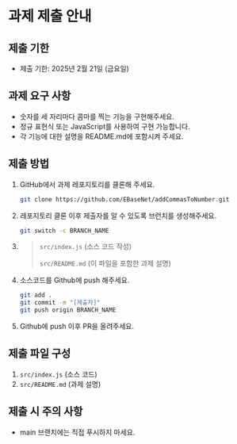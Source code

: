 # 과제 제출 안내

## 제출 기한

- 제출 기한: 2025년 2월 21일 (금요일)

## 과제 요구 사항

- 숫자를 세 자리마다 콤마를 찍는 기능을 구현해주세요.
- 정규 표현식 또는 JavaScript를 사용하여 구현 가능합니다.
- 각 기능에 대한 설명을 README.md에 포함시켜 주세요.

## 제출 방법

1. GitHub에서 과제 레포지토리를 클론해 주세요.
   ```bash
   git clone https://github.com/EBaseNet/addCommasToNumber.git
   ```
2. 레포지토리 클론 이후 제출자를 알 수 있도록 브런치를 생성해주세요.
   ```bash
   git switch -c BRANCH_NAME
   ```
3. > `src/index.js` (소스 코드 작성)
   >
   > `src/README.md` (이 파일을 포함한 과제 설명)

4. 소스코드를 Github에 push 해주세요.
   ```bash
   git add .
   git commit -m "[제출자]"
   git push origin BRANCH_NAME
   ```
5. Github에 push 이후 PR을 올려주세요.

## 제출 파일 구성

1. `src/index.js` (소스 코드)
2. `src/README.md` (과제 설명)

## 제출 시 주의 사항

- main 브랜치에는 직접 푸시하지 마세요.

